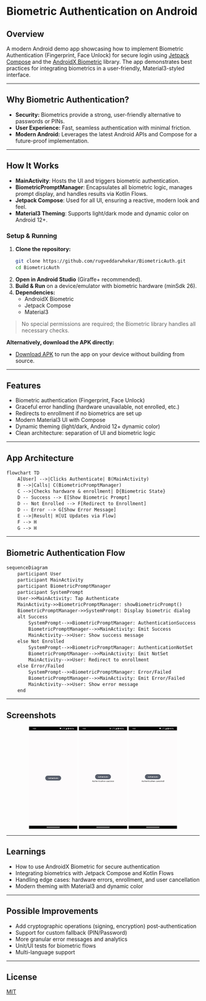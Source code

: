 # Biometric Authentication on Android

## Overview
A modern Android demo app showcasing how to implement Biometric Authentication (Fingerprint, Face Unlock) for secure login using [Jetpack Compose](https://developer.android.com/develop/ui/compose) and the [AndroidX Biometric](https://developer.android.com/jetpack/androidx/releases/biometric) library. The app demonstrates best practices for integrating biometrics in a user-friendly, Material3-styled interface.

---

## Why Biometric Authentication?
- **Security:** Biometrics provide a strong, user-friendly alternative to passwords or PINs.
- **User Experience:** Fast, seamless authentication with minimal friction.
- **Modern Android:** Leverages the latest Android APIs and Compose for a future-proof implementation.

---

## How It Works
- **MainActivity**: Hosts the UI and triggers biometric authentication.
- **BiometricPromptManager**: Encapsulates all biometric logic, manages prompt display, and handles results via Kotlin Flows.
- **Jetpack Compose**: Used for all UI, ensuring a reactive, modern look and feel.
- **Material3 Theming**: Supports light/dark mode and dynamic color on Android 12+.

### Setup & Running
1. **Clone the repository:**
   ```bash
   git clone https://github.com/rugveddarwhekar/BiometricAuth.git
   cd BiometricAuth
   ```
2. **Open in Android Studio** (Giraffe+ recommended).
3. **Build & Run** on a device/emulator with biometric hardware (minSdk 26).
4. **Dependencies:**
   - AndroidX Biometric
   - Jetpack Compose
   - Material3

> No special permissions are required; the Biometric library handles all necessary checks.

**Alternatively, download the APK directly:**
- [Download APK](biometric-app-debug.apk) to run the app on your device without building from source.

---

## Features
- Biometric authentication (Fingerprint, Face Unlock)
- Graceful error handling (hardware unavailable, not enrolled, etc.)
- Redirects to enrollment if no biometrics are set up
- Modern Material3 UI with Compose
- Dynamic theming (light/dark, Android 12+ dynamic color)
- Clean architecture: separation of UI and biometric logic

---

## App Architecture

```mermaid
flowchart TD
    A[User] -->|Clicks Authenticate| B(MainActivity)
    B -->|Calls| C(BiometricPromptManager)
    C -->|Checks hardware & enrollment| D{Biometric State}
    D -- Success --> E[Show Biometric Prompt]
    D -- Not Enrolled --> F[Redirect to Enrollment]
    D -- Error --> G[Show Error Message]
    E -->|Result| H[UI Updates via Flow]
    F --> H
    G --> H
```

---

## Biometric Authentication Flow

```mermaid
sequenceDiagram
    participant User
    participant MainActivity
    participant BiometricPromptManager
    participant SystemPrompt
    User->>MainActivity: Tap Authenticate
    MainActivity->>BiometricPromptManager: showBiometricPrompt()
    BiometricPromptManager->>SystemPrompt: Display biometric dialog
    alt Success
        SystemPrompt-->>BiometricPromptManager: AuthenticationSuccess
        BiometricPromptManager-->>MainActivity: Emit Success
        MainActivity-->>User: Show success message
    else Not Enrolled
        SystemPrompt-->>BiometricPromptManager: AuthenticationNotSet
        BiometricPromptManager-->>MainActivity: Emit NotSet
        MainActivity-->>User: Redirect to enrollment
    else Error/Failed
        SystemPrompt-->>BiometricPromptManager: Error/Failed
        BiometricPromptManager-->>MainActivity: Emit Error/Failed
        MainActivity-->>User: Show error message
    end
```

---

## Screenshots
<p align="center">
  <img src="https://github.com/rugveddarwhekar/BiometricAuth/blob/main/biometricAuth_screenshot_initial.jpg" width=25%>
  <img src="https://github.com/rugveddarwhekar/BiometricAuth/blob/main/biometricAuth_screenshot_success.jpg" width=25%>
  <img src="https://github.com/rugveddarwhekar/BiometricAuth/blob/main/biometricAuth_screenshot_cancel.jpg" width=25%>
</p>

---

## Learnings
- How to use AndroidX Biometric for secure authentication
- Integrating biometrics with Jetpack Compose and Kotlin Flows
- Handling edge cases: hardware errors, enrollment, and user cancellation
- Modern theming with Material3 and dynamic color

---

## Possible Improvements
- Add cryptographic operations (signing, encryption) post-authentication
- Support for custom fallback (PIN/Password)
- More granular error messages and analytics
- Unit/UI tests for biometric flows
- Multi-language support

---

## License
[MIT](LICENSE)

